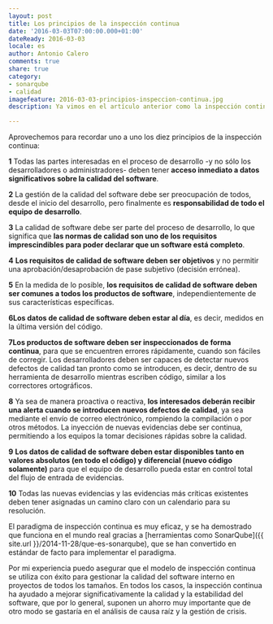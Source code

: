 ```yaml
--- 
layout: post 
title: Los principios de la inspección continua
date: '2016-03-03T07:00:00.000+01:00' 
dateReady: 2016-03-03
locale: es
author: Antonio Calero 
comments: true
share: true
category: 
- sonarqube
- calidad 
imagefeature: 2016-03-03-principios-inspeccion-continua.jpg
description: Ya vimos en el artículo anterior como la inspección continua es una forma clave para resolver los retos de la gestión de la calidad del código. ¿Pero exactamente cuáles son los principios que definen ese paradigma? ¿Los conoces?

---
```


Aprovechemos para recordar uno a uno los diez principios de la inspección continua:

<span class="fa-stack fa-md"><i class="fa fa-circle-o fa-stack-2x"></i><strong class="fa-stack-1x fa-stack-text">1</strong></span> Todas las partes interesadas en el proceso de desarrollo -y no sólo los desarrolladores o administradores- deben tener <strong>acceso inmediato a datos significativos sobre la calidad del software</strong>.

<span class="fa-stack fa-md"><i class="fa fa-circle-o fa-stack-2x"></i><strong class="fa-stack-1x fa-stack-text">2</strong></span> La gestión de la calidad del software debe ser preocupación de todos, desde el inicio del desarrollo, pero finalmente es <strong>responsabilidad de todo el equipo de desarrollo</strong>.

<span class="fa-stack fa-md"><i class="fa fa-circle-o fa-stack-2x"></i><strong class="fa-stack-1x fa-stack-text">3</strong></span> La calidad de software debe ser parte del proceso de desarrollo, lo que significa que <strong>las normas de calidad son uno de los requisitos imprescindibles para poder declarar que un software está completo</strong>.

<span class="fa-stack fa-md"><i class="fa fa-circle-o fa-stack-2x"></i><strong class="fa-stack-1x fa-stack-text">4</strong></span> <strong>Los requisitos de calidad de software deben ser objetivos</strong> y no permitir una aprobación/desaprobación de pase subjetivo (decisión errónea).

<span class="fa-stack fa-md"><i class="fa fa-circle-o fa-stack-2x"></i><strong class="fa-stack-1x fa-stack-text">5</strong></span> En la medida de lo posible, <strong>los requisitos de calidad de software deben ser comunes a todos los productos de software</strong>, independientemente de sus características específicas.</blockquote>

<span class="fa-stack fa-md"><i class="fa fa-circle-o fa-stack-2x"></i><strong class="fa-stack-1x fa-stack-text">6</strong></span><strong>Los datos de calidad de software deben estar al día</strong>, es decir, medidos en la última versión del código.

<span class="fa-stack fa-md"><i class="fa fa-circle-o fa-stack-2x"></i><strong class="fa-stack-1x fa-stack-text">7</strong></span><strong>Los productos de software deben ser inspeccionados de forma continua</strong>, para que se encuentren errores rápidamente, cuando son fáciles de corregir. Los desarrolladores deben ser capaces de detectar nuevos defectos de calidad tan pronto como se introducen, es decir, dentro de su herramienta de desarrollo mientras escriben código, similar a los correctores ortográficos.

<span class="fa-stack fa-md"><i class="fa fa-circle-o fa-stack-2x"></i><strong class="fa-stack-1x fa-stack-text">8</strong></span> Ya sea de manera proactiva o reactiva, <strong>los interesados deberán recibir una alerta cuando se introducen nuevos defectos de calidad</strong>, ya sea mediante el envío de correo electrónico, rompiendo la compilación o por otros métodos. La inyección de nuevas evidencias debe ser continua, permitiendo a los equipos la tomar decisiones rápidas sobre la calidad.

<span class="fa-stack fa-md"><i class="fa fa-circle-o fa-stack-2x"></i><strong class="fa-stack-1x fa-stack-text">9</strong></span> <strong>Los datos de calidad de software deben estar disponibles tanto en valores absolutos (en todo el código) y diferencial (nuevo código solamente)</strong> para que el equipo de desarrollo pueda estar en control total del flujo de entrada de evidencias.</blockquote>

<span class="fa-stack fa-md"><i class="fa fa-circle-o fa-stack-2x"></i><strong class="fa-stack-1x fa-stack-text">10</strong></span> Todas las nuevas evidencias y las evidencias más críticas existentes deben tener asignadas un camino claro con un calendario para su resolución.

El paradigma de inspección continua es muy eficaz, y se ha demostrado que funciona en el mundo real gracias a [herramientas como SonarQube]({{ site.url }}/2014-11-28/que-es-sonarqube), que se han convertido en estándar de facto para implementar el paradigma. 

Por mi experiencia puedo asegurar que el modelo de inspección continua se utiliza con éxito para gestionar la calidad del software interno en proyectos de todos los tamaños. En todos los casos, la inspección continua ha ayudado a mejorar significativamente la calidad y la estabilidad del software, que por lo general, suponen un ahorro muy importante que de otro modo se gastaría en el análisis de causa raíz y la gestión de crisis. 


